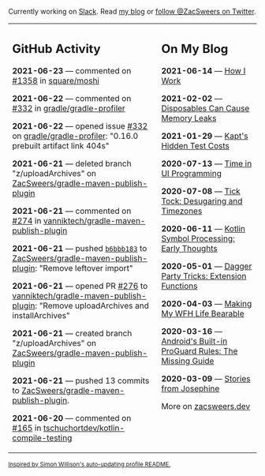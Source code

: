 Currently working on [Slack](https://slack.com/). Read [my blog](https://zacsweers.dev/) or [follow @ZacSweers on Twitter](https://twitter.com/ZacSweers).

<table><tr><td valign="top" width="60%">

## GitHub Activity
<!-- githubActivity starts -->
**2021-06-23** — commented on [#1358](https://github.com/square/moshi/issues/1358#issuecomment-867091815) in [square/moshi](https://api.github.com/repos/square/moshi)

**2021-06-22** — commented on [#332](https://github.com/gradle/gradle-profiler/issues/332#issuecomment-866495641) in [gradle/gradle-profiler](https://api.github.com/repos/gradle/gradle-profiler)

**2021-06-22** — opened issue [#332](https://api.github.com/repos/gradle/gradle-profiler/issues/332) on [gradle/gradle-profiler](https://api.github.com/repos/gradle/gradle-profiler): "0.16.0 prebuilt artifact link 404s"

**2021-06-21** — deleted branch "z/uploadArchives" on [ZacSweers/gradle-maven-publish-plugin](https://api.github.com/repos/ZacSweers/gradle-maven-publish-plugin)

**2021-06-21** — commented on [#274](https://github.com/vanniktech/gradle-maven-publish-plugin/issues/274#issuecomment-865228922) in [vanniktech/gradle-maven-publish-plugin](https://api.github.com/repos/vanniktech/gradle-maven-publish-plugin)

**2021-06-21** — pushed [`b6bbb183`](https://github.com/ZacSweers/gradle-maven-publish-plugin/commit/b6bbb18332426b78be13bb2c6ff8849ead416922) to [ZacSweers/gradle-maven-publish-plugin](https://api.github.com/repos/ZacSweers/gradle-maven-publish-plugin): "Remove leftover import"

**2021-06-21** — opened PR [#276](https://api.github.com/repos/vanniktech/gradle-maven-publish-plugin/pulls/276) to [vanniktech/gradle-maven-publish-plugin](https://api.github.com/repos/vanniktech/gradle-maven-publish-plugin): "Remove uploadArchives and installArchives"

**2021-06-21** — created branch "z/uploadArchives" on [ZacSweers/gradle-maven-publish-plugin](https://api.github.com/repos/ZacSweers/gradle-maven-publish-plugin)

**2021-06-21** — pushed 13 commits to [ZacSweers/gradle-maven-publish-plugin](https://api.github.com/repos/ZacSweers/gradle-maven-publish-plugin).

**2021-06-20** — commented on [#165](https://github.com/tschuchortdev/kotlin-compile-testing/pull/165#issuecomment-864628832) in [tschuchortdev/kotlin-compile-testing](https://api.github.com/repos/tschuchortdev/kotlin-compile-testing)
<!-- githubActivity ends -->
</td><td valign="top" width="40%">

## On My Blog
<!-- blog starts -->
**2021-06-14** — [How I Work](https://www.zacsweers.dev/how-i-work/)

**2021-02-02** — [Disposables Can Cause Memory Leaks](https://www.zacsweers.dev/disposables-can-cause-memory-leaks/)

**2021-01-29** — [Kapt's Hidden Test Costs](https://www.zacsweers.dev/kapts-hidden-test-costs/)

**2020-07-13** — [Time in UI Programming](https://www.zacsweers.dev/time-in-ui/)

**2020-07-08** — [Tick Tock: Desugaring and Timezones](https://www.zacsweers.dev/ticktock-desugaring-timezones/)

**2020-06-11** — [Kotlin Symbol Processing: Early Thoughts](https://www.zacsweers.dev/kotlin-symbol-processor-early-thoughts/)

**2020-05-01** — [Dagger Party Tricks: Extension Functions](https://www.zacsweers.dev/dagger-party-tricks-extension-functions/)

**2020-04-03** — [Making My WFH Life Bearable](https://www.zacsweers.dev/making-wfh-life-bearable/)

**2020-03-16** — [Android's Built-in ProGuard Rules: The Missing Guide](https://www.zacsweers.dev/android-proguard-rules/)

**2020-03-09** — [Stories from Josephine](https://www.zacsweers.dev/stories-from-josephine/)
<!-- blog ends -->
More on [zacsweers.dev](https://zacsweers.dev/)
</td></tr></table>

<sub><a href="https://simonwillison.net/2020/Jul/10/self-updating-profile-readme/">Inspired by Simon Willison's auto-updating profile README.</a></sub>